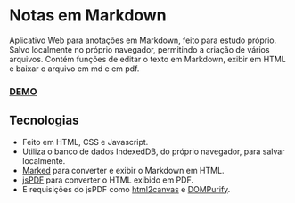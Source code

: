 # Notas em Markdown

Aplicativo Web para anotações em Markdown, feito para estudo próprio. Salvo localmente no próprio navegador, permitindo a criação de vários arquivos. Contém funções de editar o texto em Markdown, exibir em HTML e baixar o arquivo em md e em pdf.

### [DEMO](https://guigiusti.com/NotasEmMarkdown/)
## Tecnologias

- Feito em HTML, CSS e Javascript.
- Utiliza o banco de dados IndexedDB, do próprio navegador, para salvar localmente.
- [Marked](https://github.com/markedjs/marked) para converter e exibir o Markdown em HTML.
- [jsPDF](https://github.com/parallax/jsPDF) para converter o HTML exibido em PDF.
- E requisições do jsPDF como [html2canvas](https://github.com/niklasvh/html2canvas) e [DOMPurify](https://github.com/cure53/DOMPurify).
